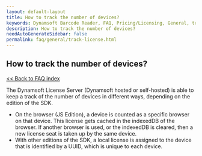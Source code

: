 ```yaml
---
layout: default-layout
title: How to track the number of devices?
keywords: Dynamsoft Barcode Reader, FAQ, Pricing/Licensing, General, track license
description: How to track the number of devices?
needAutoGenerateSidebar: false
permalink: faq/general/track-license.html
---
```


## How to track the number of devices?

[<< Back to FAQ index](index.md)

The Dynamsoft License Server (Dynamsoft hosted or self-hosted) is able to keep a track of the number of devices in different ways, depending on the edition of the SDK.

- On the browser (JS Edition), a device is counted as a specific browser on that device. This license gets cached in the indexedDB of the browser. If another browser is used, or the indexedDB is cleared, then a new license seat is taken up by the same device.
- With other editions of the SDK, a local license is assigned to the device that is identified by a UUID, which is unique to each device.
